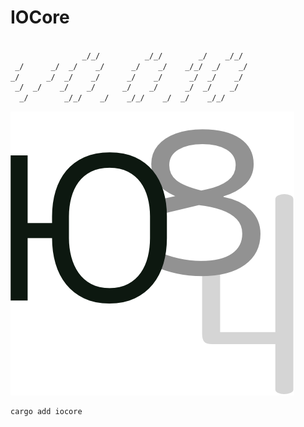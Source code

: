 # IOCore

>

```perl

                _/_/          _/_/        _/    _/_/
 _/      _/  _/    _/      _/    _/    _/_/  _/    _/
_/      _/  _/    _/      _/    _/      _/  _/    _/
 _/  _/    _/    _/      _/    _/      _/  _/    _/
  _/        _/_/    _/    _/_/    _/  _/    _/_/
  ```

![&#x13ba &#x551 &#x10519](docs/IOCORE.png)


```bash
cargo add iocore
```
